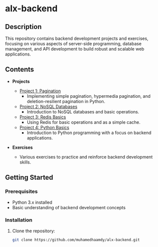 # alx-backend

## Description

This repository contains backend development projects and exercises, focusing on various aspects of server-side programming, database management, and API development to build robust and scalable web applications.

## Contents

- **Projects**
  - [Project 1: Pagination](./projects/pagination)
    - Implementing simple pagination, hypermedia pagination, and deletion-resilient pagination in Python.
  - [Project 2: NoSQL Databases](./projects/nosql-databases)
    - Introduction to NoSQL databases and basic operations.
  - [Project 3: Redis Basics](./projects/redis-basics)
    - Using Redis for basic operations and as a simple cache.
  - [Project 4: Python Basics](./projects/python-basics)
    - Introduction to Python programming with a focus on backend applications.

- **Exercises**
  - Various exercises to practice and reinforce backend development skills.

## Getting Started

### Prerequisites

- Python 3.x installed
- Basic understanding of backend development concepts

### Installation

1. Clone the repository:
   ```sh
   git clone https://github.com/muhamedhaamdy/alx-backend.git
